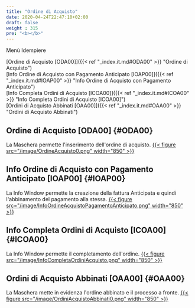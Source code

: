 ```yaml
---
title: "Ordine di Acquisto"
date: 2020-04-24T22:47:10+02:00
draft: false
weight : 315
pre: "<b></b>"
---
```


Menù Idempiere

[Ordine di Acquisto [ODA00]]({{< ref "_index.it.md#ODA00" >}} "Ordine di Acquisto") <br>
[Info Ordine di Acquisto con Pagamento Anticipato [IOAP00]]({{< ref "_index.it.md#IOAP00" >}} "Info Ordine di Acquisto con Pagamento Anticipato") <br>
[Info Completa Ordini di Acquisto [ICOA00]]({{< ref "_index.it.md#ICOA00" >}} "Info Completa Ordini di Acquisto [ICOA00]") <br>
[Ordini di Acquisto Abbinati [OAA00]]({{< ref "_index.it.md#OAA00" >}} "Ordini di Acquisto Abbinati") <br>


## Ordine di Acquisto [ODA00] {#ODA00}
La Maschera permette l'inserimento dell'ordine di acquisto.
[{{< figure src="/image/OrdineAcquisto0.png"  width="850"  >}}](/image/OrdineAcquisto0.png)
## Info Ordine di Acquisto con Pagamento Anticipato [IOAP00] {#IOAP00}
La Info Window permette la creazione della fattura Anticipata e quindi l'abbinamento del pagamento alla stessa.
[{{< figure src="/image/InfoOrdineAcquistoPagamentoAnticipato.png"  width="850"  >}}](/image/InfoOrdineAcquistoPagamentoAnticipato.png)
## Info Completa Ordini di Acquisto [ICOA00] {#ICOA00}
La Info Window permette il completamento dell'ordine.
[{{< figure src="/image/InfoCompletaOrdiniAcquisto.png"  width="850"  >}}](/image/InfoCompletaOrdiniAcquisto.png)
## Ordini di Acquisto Abbinati [OAA00] {#OAA00}
La Maschera mette in evidenza l'ordine abbinato e il processo a fronte.
[{{< figure src="/image/OrdiniAcquistoAbbinati0.png"  width="850"  >}}](/image/OrdineAcquistoAbbinati0.png)





